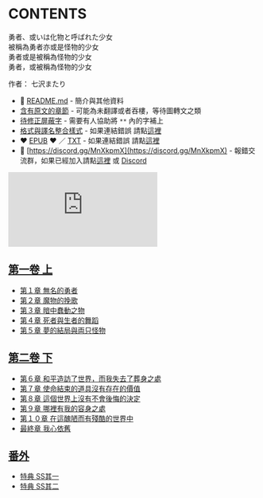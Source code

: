 # CONTENTS

勇者、或いは化物と呼ばれた少女  
被稱為勇者亦或是怪物的少女  
勇者或是被稱為怪物的少女  
勇者，或被稱為怪物的少女  

作者： 七沢またり  



- :closed_book: [README.md](README.md) - 簡介與其他資料
- [含有原文的章節](ja.md) - 可能為未翻譯或者吞樓，等待圖轉文之類
- [待修正屏蔽字](%E5%BE%85%E4%BF%AE%E6%AD%A3%E5%B1%8F%E8%94%BD%E5%AD%97.md) - 需要有人協助將 `**` 內的字補上
- [格式與譯名整合樣式](https://github.com/bluelovers/node-novel/blob/master/lib/locales/%E5%8B%87%E8%80%85%E3%80%81%E6%88%96%E3%81%84%E3%81%AF%E5%8C%96%E7%89%A9%E3%81%A8%E5%91%BC%E3%81%B0%E3%82%8C%E3%81%9F%E5%B0%91%E5%A5%B3.ts) - 如果連結錯誤 請點[這裡](https://github.com/bluelovers/node-novel/blob/master/lib/locales/)
-  :heart: [EPUB](https://gitlab.com/demonovel/epub-txt/blob/master/wenku8/%E5%8B%87%E8%80%85%E3%80%81%E6%88%96%E3%81%84%E3%81%AF%E5%8C%96%E7%89%A9%E3%81%A8%E5%91%BC%E3%81%B0%E3%82%8C%E3%81%9F%E5%B0%91%E5%A5%B3.epub) :heart:  ／ [TXT](https://gitlab.com/demonovel/epub-txt/blob/master/wenku8/out/%E5%8B%87%E8%80%85%E3%80%81%E6%88%96%E3%81%84%E3%81%AF%E5%8C%96%E7%89%A9%E3%81%A8%E5%91%BC%E3%81%B0%E3%82%8C%E3%81%9F%E5%B0%91%E5%A5%B3.out.txt) - 如果連結錯誤 請點[這裡](https://gitlab.com/demonovel/epub-txt/blob/master/wenku8/)
- :mega: [https://discord.gg/MnXkpmX](https://discord.gg/MnXkpmX) - 報錯交流群，如果已經加入請點[這裡](https://discordapp.com/channels/467794087769014273/467794088285175809) 或 [Discord](https://discordapp.com/channels/@me)


![導航目錄](https://chart.apis.google.com/chart?cht=qr&chs=150x150&chl=https://gitlab.com/novel-group/txt-source/blob/master/wenku8_out/勇者、或いは化物と呼ばれた少女/導航目錄.md "導航目錄")




## [第一卷 上](00000_%E7%AC%AC%E4%B8%80%E5%8D%B7%20%E4%B8%8A)

- [第１章 無名的勇者](00000_%E7%AC%AC%E4%B8%80%E5%8D%B7%20%E4%B8%8A/00010_%E7%AC%AC%EF%BC%91%E7%AB%A0%20%E7%84%A1%E5%90%8D%E7%9A%84%E5%8B%87%E8%80%85.txt)
- [第２章 魔物的挽歌](00000_%E7%AC%AC%E4%B8%80%E5%8D%B7%20%E4%B8%8A/00020_%E7%AC%AC%EF%BC%92%E7%AB%A0%20%E9%AD%94%E7%89%A9%E7%9A%84%E6%8C%BD%E6%AD%8C.txt)
- [第３章 暗中蠢動之物](00000_%E7%AC%AC%E4%B8%80%E5%8D%B7%20%E4%B8%8A/00030_%E7%AC%AC%EF%BC%93%E7%AB%A0%20%E6%9A%97%E4%B8%AD%E8%A0%A2%E5%8B%95%E4%B9%8B%E7%89%A9.txt)
- [第４章 死者與生者的舞蹈](00000_%E7%AC%AC%E4%B8%80%E5%8D%B7%20%E4%B8%8A/00040_%E7%AC%AC%EF%BC%94%E7%AB%A0%20%E6%AD%BB%E8%80%85%E8%88%87%E7%94%9F%E8%80%85%E7%9A%84%E8%88%9E%E8%B9%88.txt)
- [第５章 夢的結局與両只怪物](00000_%E7%AC%AC%E4%B8%80%E5%8D%B7%20%E4%B8%8A/00050_%E7%AC%AC%EF%BC%95%E7%AB%A0%20%E5%A4%A2%E7%9A%84%E7%B5%90%E5%B1%80%E8%88%87%E4%B8%A1%E5%8F%AA%E6%80%AA%E7%89%A9.txt)


## [第二卷 下](00010_%E7%AC%AC%E4%BA%8C%E5%8D%B7%20%E4%B8%8B)

- [第６章 和平造訪了世界，而我失去了葬身之處](00010_%E7%AC%AC%E4%BA%8C%E5%8D%B7%20%E4%B8%8B/00010_%E7%AC%AC%EF%BC%96%E7%AB%A0%20%E5%92%8C%E5%B9%B3%E9%80%A0%E8%A8%AA%E4%BA%86%E4%B8%96%E7%95%8C%EF%BC%8C%E8%80%8C%E6%88%91%E5%A4%B1%E5%8E%BB%E4%BA%86%E8%91%AC%E8%BA%AB%E4%B9%8B%E8%99%95.txt)
- [第７章 使命結束的道具沒有存在的價值](00010_%E7%AC%AC%E4%BA%8C%E5%8D%B7%20%E4%B8%8B/00020_%E7%AC%AC%EF%BC%97%E7%AB%A0%20%E4%BD%BF%E5%91%BD%E7%B5%90%E6%9D%9F%E7%9A%84%E9%81%93%E5%85%B7%E6%B2%92%E6%9C%89%E5%AD%98%E5%9C%A8%E7%9A%84%E5%83%B9%E5%80%BC.txt)
- [第８章 這個世界上沒有不會後悔的決定](00010_%E7%AC%AC%E4%BA%8C%E5%8D%B7%20%E4%B8%8B/00030_%E7%AC%AC%EF%BC%98%E7%AB%A0%20%E9%80%99%E5%80%8B%E4%B8%96%E7%95%8C%E4%B8%8A%E6%B2%92%E6%9C%89%E4%B8%8D%E6%9C%83%E5%BE%8C%E6%82%94%E7%9A%84%E6%B1%BA%E5%AE%9A.txt)
- [第９章 哪裡有我的容身之處](00010_%E7%AC%AC%E4%BA%8C%E5%8D%B7%20%E4%B8%8B/00040_%E7%AC%AC%EF%BC%99%E7%AB%A0%20%E5%93%AA%E8%A3%A1%E6%9C%89%E6%88%91%E7%9A%84%E5%AE%B9%E8%BA%AB%E4%B9%8B%E8%99%95.txt)
- [第１０章 在這醜陋而有殘酷的世界中](00010_%E7%AC%AC%E4%BA%8C%E5%8D%B7%20%E4%B8%8B/00050_%E7%AC%AC%EF%BC%91%EF%BC%90%E7%AB%A0%20%E5%9C%A8%E9%80%99%E9%86%9C%E9%99%8B%E8%80%8C%E6%9C%89%E6%AE%98%E9%85%B7%E7%9A%84%E4%B8%96%E7%95%8C%E4%B8%AD.txt)
- [最終章 我心依舊](00010_%E7%AC%AC%E4%BA%8C%E5%8D%B7%20%E4%B8%8B/00060_%E6%9C%80%E7%B5%82%E7%AB%A0%20%E6%88%91%E5%BF%83%E4%BE%9D%E8%88%8A.txt)


## [番外](00020_%E7%95%AA%E5%A4%96)

- [特典 SS其一](00020_%E7%95%AA%E5%A4%96/00010_%E7%89%B9%E5%85%B8%20SS%E5%85%B6%E4%B8%80.txt)
- [特典 SS其二](00020_%E7%95%AA%E5%A4%96/00020_%E7%89%B9%E5%85%B8%20SS%E5%85%B6%E4%BA%8C.txt)

